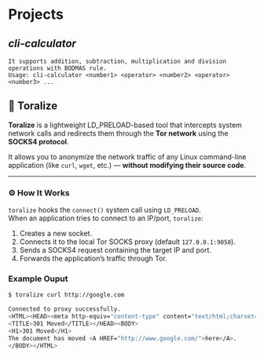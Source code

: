# Projects

## *cli-calculator*
    It supports addition, subtraction, multiplication and division operations with BODMAS rule.
    Usage: cli-calculator <number1> <operator> <number2> <operator> <number3> ...


## 🧅 Toralize

**Toralize** is a lightweight LD_PRELOAD-based tool that intercepts system network calls and redirects them through the **Tor network** using the **SOCKS4 protocol**.

It allows you to anonymize the network traffic of any Linux command-line application (like `curl`, `wget`, etc.) — **without modifying their source code**.

---

### ⚙️ How It Works

`toralize` hooks the `connect()` system call using `LD_PRELOAD`.  
When an application tries to connect to an IP/port, `toralize`:

1. Creates a new socket.
2. Connects it to the local Tor SOCKS proxy (default `127.0.0.1:9050`).
3. Sends a SOCKS4 request containing the target IP and port.
4. Forwards the application’s traffic through Tor.


### Example Ouput
```bash
$ toralize curl http://google.com

Connected to proxy successfully.
<HTML><HEAD><meta http-equiv="content-type" content="text/html;charset=utf-8">
<TITLE>301 Moved</TITLE></HEAD><BODY>
<H1>301 Moved</H1>
The document has moved <A HREF="http://www.google.com/">here</A>.
</BODY></HTML>